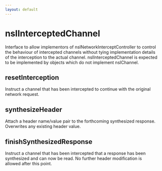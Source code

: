 ```yaml
---
layout: default
---
```


# nsIInterceptedChannel #

Interface to allow implementors of nsINetworkInterceptController to control the behaviour
of intercepted channels without tying implementation details of the interception to
the actual channel. nsIInterceptedChannel is expected to be implemented by objects
which do not implement nsIChannel.


## resetInterception ##

Instruct a channel that has been intercepted to continue with the original
network request.


## synthesizeHeader ##

Attach a header name/value pair to the forthcoming synthesized response.
Overwrites any existing header value.


## finishSynthesizedResponse ##

Instruct a channel that has been intercepted that a response has been
synthesized and can now be read. No further header modification is allowed
after this point.

